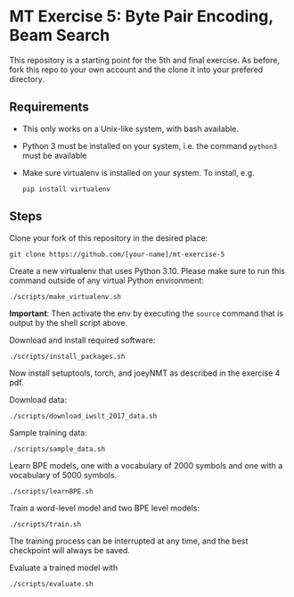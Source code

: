 # MT Exercise 5: Byte Pair Encoding, Beam Search
This repository is a starting point for the 5th and final exercise. As before, fork this repo to your own account and the clone it into your prefered directory.

## Requirements

- This only works on a Unix-like system, with bash available.
- Python 3 must be installed on your system, i.e. the command `python3` must be available
- Make sure virtualenv is installed on your system. To install, e.g.

    `pip install virtualenv`

## Steps

Clone your fork of this repository in the desired place:

    git clone https://github.com/[your-name]/mt-exercise-5

Create a new virtualenv that uses Python 3.10. Please make sure to run this command outside of any virtual Python environment:

    ./scripts/make_virtualenv.sh

**Important**: Then activate the env by executing the `source` command that is output by the shell script above.

Download and install required software:

    ./scripts/install_packages.sh

Now install setuptools, torch, and joeyNMT as described in the exercise 4 pdf. 

Download data:

    ./scripts/download_iwslt_2017_data.sh

Sample training data:

    ./scripts/sample_data.sh
    
Learn BPE models, one with a vocabulary of 2000 symbols and one with a vocabulary of 5000 symbols. 

    ./scripts/learnBPE.sh

Train a word-level model and two BPE level models:

    ./scripts/train.sh

The training process can be interrupted at any time, and the best checkpoint will always be saved.

Evaluate a trained model with

    ./scripts/evaluate.sh
